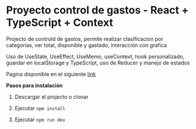 # Proyecto control de gastos - React + TypeScript + Context

Projecto de controld de gastos, permite realizar clasificacion por categorias, ver total, disponible y gastado, interacción con grafica 

Uso de UseState, UseEffect, UseMemo, useContext, hook personalizado, guardar en localStorage y TypeScript, uso de Reducer y manejo de estados

Pagina disponible en el siguiente [link](https://66b4f0f024cc3f3716ad2cea--keen-seahorse-a9f709.netlify.app/)

**Pasos para instalación**

1. Descargar el projecto o clonar

2. Ejecutar `npm install`

3. Ejecutar `npm run dev`